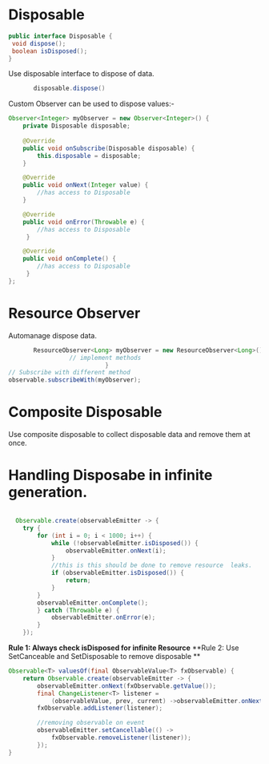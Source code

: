 # Disposable

```java
public interface Disposable {
 void dispose();
 boolean isDisposed();
}

```

Use disposable interface to dispose of data.
```java
	   disposable.dispose()
```

Custom  Observer can be used to dispose values:-

```java
Observer<Integer> myObserver = new Observer<Integer>() {
	private Disposable disposable;
		
	@Override
	public void onSubscribe(Disposable disposable) {
		this.disposable = disposable;
	}

	@Override
	public void onNext(Integer value) {
		//has access to Disposable
	}

	@Override
	public void onError(Throwable e) {
		//has access to Disposable
	 }

	@Override
	public void onComplete() {
		//has access to Disposable
	 }
};
```


# Resource Observer

Automanage dispose data.
```java
	   ResourceObserver<Long> myObserver = new ResourceObserver<Long>(){
                 // implement methods
                           }
// Subscribe with different method
observable.subscribeWith(myObserver);


```

# Composite Disposable
 Use composite disposable to collect disposable data and remove them at once.



# Handling Disposabe in infinite  generation.


```java

  Observable.create(observableEmitter -> {
	try {
		for (int i = 0; i < 1000; i++) {
			while (!observableEmitter.isDisposed()) {
				observableEmitter.onNext(i);
			}
			//this is this should be done to remove resource  leaks.
			if (observableEmitter.isDisposed()) {
				return;
			}
		}
		observableEmitter.onComplete();
		} catch (Throwable e) {
			observableEmitter.onError(e);
		}
	});

```


**Rule 1: Always check isDisposed for infinite Resource**
**Rule 2: Use SetCanceable and SetDisposable to remove disposable **


```java
Observable<T> valuesOf(final ObservableValue<T> fxObservable) {
	return Observable.create(observableEmitter -> {
		observableEmitter.onNext(fxObservable.getValue());
		final ChangeListener<T> listener =
			(observableValue, prev, current) ->observableEmitter.onNext(current);
		fxObservable.addListener(listener);

		//removing observable on event
		observableEmitter.setCancellable(() ->
			fxObservable.removeListener(listener));
		});
}


```
	
